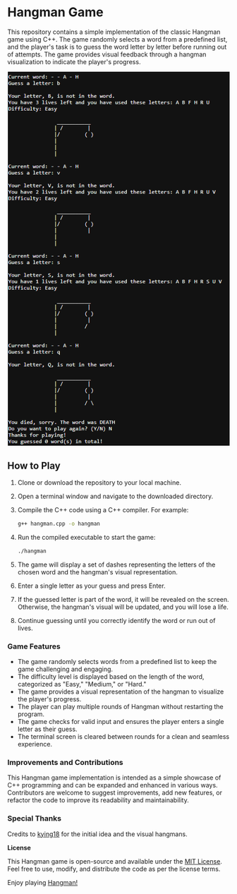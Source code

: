# **Hangman Game**

This repository contains a simple implementation of the classic Hangman game using C++. The game randomly selects a word from a predefined list, and the player's task is to guess the word letter by letter before running out of attempts. The game provides visual feedback through a hangman visualization to indicate the player's progress.

![hangman game](hangman.png)

## **How to Play**

1. Clone or download the repository to your local machine.

2. Open a terminal window and navigate to the downloaded directory.

3. Compile the C++ code using a C++ compiler. For example:
   
   ````bash
   g++ hangman.cpp -o hangman
   ````
   
4. Run the compiled executable to start the game:

    ````bash
   ./hangman
    ````
5. The game will display a set of dashes representing the letters of the chosen word and the hangman's visual representation.
6. Enter a single letter as your guess and press Enter.
7. If the guessed letter is part of the word, it will be revealed on the screen. Otherwise, the hangman's visual will be updated, and you will lose a life.
8. Continue guessing until you correctly identify the word or run out of lives.

### **Game Features**

- The game randomly selects words from a predefined list to keep the game challenging and engaging.
- The difficulty level is displayed based on the length of the word, categorized as "Easy," "Medium," or "Hard."
- The game provides a visual representation of the hangman to visualize the player's progress.
- The player can play multiple rounds of Hangman without restarting the program.
- The game checks for valid input and ensures the player enters a single letter as their guess.
- The terminal screen is cleared between rounds for a clean and seamless experience.

### **Improvements and Contributions**

This Hangman game implementation is intended as a simple showcase of C++ programming and can be expanded and enhanced in various ways. Contributors are welcome to suggest improvements, add new features, or refactor the code to improve its readability and maintainability.

### Special Thanks

Credits to [kying18](https://github.com/kying18) for the initial idea and the visual hangmans.

**License**

This Hangman game is open-source and available under the [MIT License](LICENSE). Feel free to use, modify, and distribute the code as per the license terms.

Enjoy playing [Hangman!](https://tinyurl.com/bdzfr5x4)
